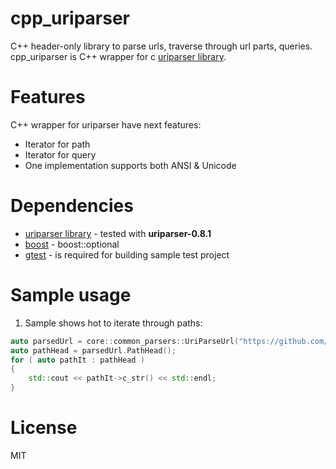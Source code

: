cpp_uriparser
=============
С++ header-only library to parse urls, traverse through url parts, queries.
cpp_uriparser is C++ wrapper for c [uriparser library].

# Features
C++ wrapper for uriparser have next features:
- Iterator for path
- Iterator for query
- One implementation supports both ANSI & Unicode

# Dependencies
* [uriparser library] - tested with **uriparser-0.8.1**
* [boost] - boost::optional
* [gtest] - is required for building sample test project

# Sample usage
1. Sample shows hot to iterate through paths:
```cpp
auto parsedUrl = core::common_parsers::UriParseUrl("https://github.com/azerg/cpp_uriparser/blob/master/README.md");
auto pathHead = parsedUrl.PathHead();
for ( auto pathIt : pathHead )
{
    std::cout << pathIt->c_str() << std::endl;
}
```

# License
MIT


[uriparser library]:http://uriparser.sourceforge.net/
[boost]: http://boost.org
[gtest]: https://code.google.com/p/googletest/
